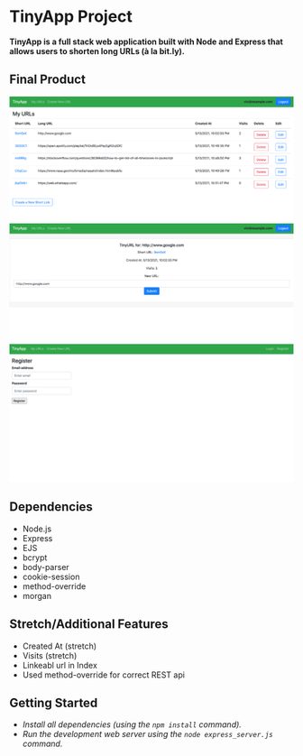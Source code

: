 # TinyApp Project

**TinyApp is a full stack web application built with Node and Express that allows users to shorten long URLs (à la bit.ly).**

## Final Product

!["screenshot of URLs page"](https://github.com/Avivitw/tinyapp/blob/master/docs/urls-page.png?raw=true&v=1)
!["screenshot of edit URL page"](https://github.com/Avivitw/tinyapp/blob/master/docs/editurl-page.png?raw=true&v=1)
!["screenshot of registration page"](https://github.com/Avivitw/tinyapp/blob/master/docs/register-page.png?raw=true)

## Dependencies

- Node.js
- Express
- EJS
- bcrypt
- body-parser
- cookie-session
- method-override
- morgan

## Stretch/Additional Features

- Created At (stretch)
- Visits (stretch)
- Linkeabl url in Index
- Used method-override for correct REST api

## Getting Started

- *Install all dependencies (using the `npm install` command).*
- *Run the development web server using the `node express_server.js` command.*

